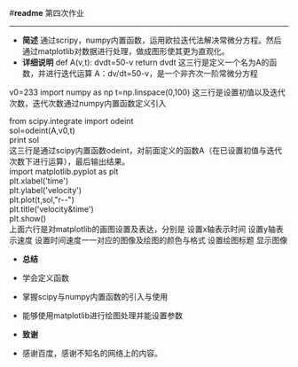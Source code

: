 ﻿#**readme**
        第四次作业

---



 - **简述**
通过scripy，numpy内置函数，运用欧拉迭代法解决常微分方程。然后通过matplotlib对数据进行处理，做成图形使其更为直观化。
 - **详细说明**
def A(v,t): 
dvdt=50-v 
return dvdt 
这三行是定义一个名为A的函数，并进行迭代运算
A：dv/dt=50-v，是一个非齐次一阶常微分方程

v0=233 
import numpy as np 
t=np.linspace(0,100) 
这三行是设置初值以及迭代次数，迭代次数通过numpy内置函数定义引入

from scipy.integrate import odeint    
sol=odeint(A,v0,t)    
print sol  
这三行是通过scipy内置函数odeint，对前面定义的函数A（在已设置初值与迭代次数下进行运算），最后输出结果。  
import matplotlib.pyplot as plt   
plt.xlabel('time')   
plt.ylabel('velocity')   
plt.plot(t,sol,"r--")    
plt.title('velocity&time')  
plt.show()   
上面六行是对matplotlib的画图设置及表达，分别是
设置x轴表示时间
设置y轴表示速度
设置时间速度一一对应的图像及绘图的颜色与格式
设置绘图标题
显示图像

 - **总结**

 - 学会定义函数
 - 掌握scipy与numpy内置函数的引入与使用
 - 能够使用matplotlib进行绘图处理并能设置参数

 - **致谢**
 - 感谢百度，感谢不知名的网络上的内容。

 
